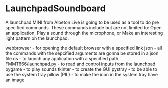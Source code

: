 # LaunchpadSoundboard
A launchpad MINI from Albeton Live is going to be used as a tool to do pre specified commands. These commands include but are not limited to: Open an application, Play a sound through the microphone, or Make an interesting light pattern on the launchpad.



webbrowser - for opening the default browser with a specified link
json - all the commands with the sepcified arguments are gonna be stored in a json file
os - to launch any application with a specified path
FMMT666/launchpad.py - to read and control inputs from the launchpad
pygame - to play sounds
tkinter - to create the GUI
pystray - to be able to use the system tray
pillow (PIL) - to make the icon in the system tray have an image
